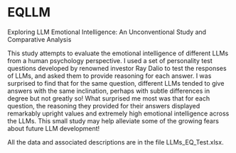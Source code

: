# EQLLM
Exploring LLM Emotional Intelligence: An Unconventional Study and Comparative Analysis

This study attempts to evaluate the emotional intelligence of different LLMs from a human psychology perspective. I used a set of personality test questions developed by renowned investor Ray Dalio to test the responses of LLMs, and asked them to provide reasoning for each answer. I was surprised to find that for the same question, different LLMs tended to give answers with the same inclination, perhaps with subtle differences in degree but not greatly so! What surprised me most was that for each question, the reasoning they provided for their answers displayed remarkably upright values and extremely high emotional intelligence across the LLMs. This small study may help alleviate some of the growing fears about future LLM development! 

All the data and associated descriptions are in the file LLMs_EQ_Test.xlsx. 
